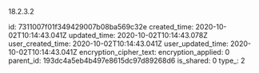 18.2.3.2

id: 7311007f01f349429007b08ba569c32e
created_time: 2020-10-02T10:14:43.041Z
updated_time: 2020-10-02T10:14:43.078Z
user_created_time: 2020-10-02T10:14:43.041Z
user_updated_time: 2020-10-02T10:14:43.041Z
encryption_cipher_text: 
encryption_applied: 0
parent_id: 193dc4a5eb4b497e8615dc97d89268d6
is_shared: 0
type_: 2